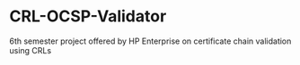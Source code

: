 # CRL-OCSP-Validator
6th semester project offered by HP Enterprise on certificate chain validation using CRLs
